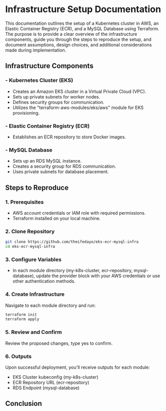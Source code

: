 # Infrastructure Setup Documentation

This documentation outlines the setup of a Kubernetes cluster in AWS, an Elastic Container Registry (ECR), and a MySQL Database using Terraform. The purpose is to provide a clear overview of the infrastructure components, guide you through the steps to reproduce the setup, and document assumptions, design choices, and additional considerations made during implementation.

## Infrastructure Components

### - Kubernetes Cluster (EKS)

- Creates an Amazon EKS cluster in a Virtual Private Cloud (VPC).
- Sets up private subnets for worker nodes.
- Defines security groups for communication.
- Utilizes the "terraform-aws-modules/eks/aws" module for EKS provisioning.

### - Elastic Container Registry (ECR)

- Establishes an ECR repository to store Docker images.

### - MySQL Database

- Sets up an RDS MySQL instance.
- Creates a security group for RDS communication.
- Uses private subnets for database placement.

## Steps to Reproduce

### 1. Prerequisites

- AWS account credentials or IAM role with required permissions.
- Terraform installed on your local machine.

### 2. Clone Repository

```bash
git clone https://github.com/theifedayo/eks-ecr-mysql-infra
cd eks-ecr-mysql-infra
```

### 3. Configure Variables
- In each module directory (my-k8s-cluster, ecr-repository, mysql-database), update the provider block with your AWS credentials or use other authentication methods.

### 4. Create Infrastructure
Navigate to each module directory and run:

```bash
terraform init
terraform apply
```

### 5. Review and Confirm
Review the proposed changes, type yes to confirm.

### 6. Outputs
Upon successful deployment, you'll receive outputs for each module:
- EKS Cluster kubeconfig (my-k8s-cluster)
- ECR Repository URL (ecr-repository)
- RDS Endpoint (mysql-database)

## Conclusion
